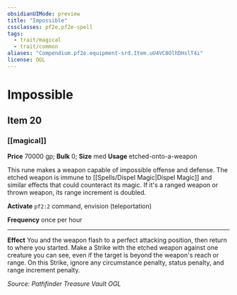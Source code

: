 ```yaml
---
obsidianUIMode: preview
title: "Impossible"
cssclasses: pf2e,pf2e-spell
tags:
  - trait/magical
  - trait/common
aliases: "Compendium.pf2e.equipment-srd.Item.uU4VC8OlhDHslT4i"
license: OGL
---
```

# Impossible
## Item 20
### [[magical]]


**Price** 70000 gp; 
**Bulk** 0; **Size** med
**Usage** etched-onto-a-weapon

This rune makes a weapon capable of impossible offense and defense. The etched weapon is immune to [[Spells/Dispel Magic|Dispel Magic]] and similar effects that could counteract its magic. If it's a ranged weapon or thrown weapon, its range increment is doubled.

**Activate** `pf2:2` command, envision (teleportation)

**Frequency** once per hour

* * *

**Effect** You and the weapon flash to a perfect attacking position, then return to where you started. Make a Strike with the etched weapon against one creature you can see, even if the target is beyond the weapon's reach or range. On this Strike, ignore any circumstance penalty, status penalty, and range increment penalty.

*Source: Pathfinder Treasure Vault*
*OGL*